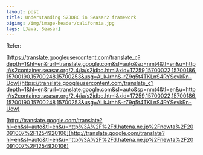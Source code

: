 ```yaml
---
layout: post
title: Understanding S2JDBC in Seasar2 framework
bigimg: /img/image-header/california.jpg
tags: [Java, Seasar]
---
```











Refer:

[https://translate.googleusercontent.com/translate_c?depth=1&hl=en&rurl=translate.google.com&sl=auto&sp=nmt4&tl=en&u=http://s2container.seasar.org/2.4/ja/s2jdbc.html&xid=17259,15700022,15700186,15700190,15700248,15700253&usg=ALkJrhhS-rZ9g5t4TKLnS4RYSevkRn-Uow](https://translate.googleusercontent.com/translate_c?depth=1&hl=en&rurl=translate.google.com&sl=auto&sp=nmt4&tl=en&u=http://s2container.seasar.org/2.4/ja/s2jdbc.html&xid=17259,15700022,15700186,15700190,15700248,15700253&usg=ALkJrhhS-rZ9g5t4TKLnS4RYSevkRn-Uow)

[http://translate.google.com/translate?hl=en&sl=auto&tl=en&u=http%3A%2F%2Fd.hatena.ne.jp%2Fnewta%2F20091007%2F1254920106](http://translate.google.com/translate?hl=en&sl=auto&tl=en&u=http%3A%2F%2Fd.hatena.ne.jp%2Fnewta%2F20091007%2F1254920106)
